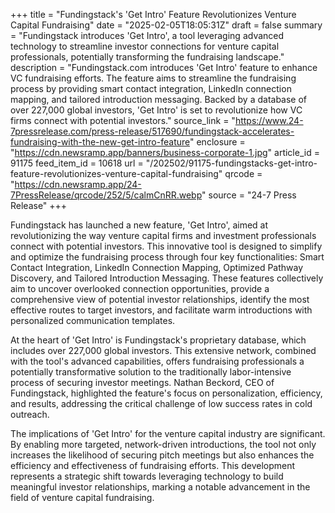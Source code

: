 +++
title = "Fundingstack's 'Get Intro' Feature Revolutionizes Venture Capital Fundraising"
date = "2025-02-05T18:05:31Z"
draft = false
summary = "Fundingstack introduces 'Get Intro', a tool leveraging advanced technology to streamline investor connections for venture capital professionals, potentially transforming the fundraising landscape."
description = "Fundingstack.com introduces 'Get Intro' feature to enhance VC fundraising efforts. The feature aims to streamline the fundraising process by providing smart contact integration, LinkedIn connection mapping, and tailored introduction messaging. Backed by a database of over 227,000 global investors, 'Get Intro' is set to revolutionize how VC firms connect with potential investors."
source_link = "https://www.24-7pressrelease.com/press-release/517690/fundingstack-accelerates-fundraising-with-the-new-get-intro-feature"
enclosure = "https://cdn.newsramp.app/banners/business-corporate-1.jpg"
article_id = 91175
feed_item_id = 10618
url = "/202502/91175-fundingstacks-get-intro-feature-revolutionizes-venture-capital-fundraising"
qrcode = "https://cdn.newsramp.app/24-7PressRelease/qrcode/252/5/calmCnRR.webp"
source = "24-7 Press Release"
+++

<p>Fundingstack has launched a new feature, 'Get Intro', aimed at revolutionizing the way venture capital firms and investment professionals connect with potential investors. This innovative tool is designed to simplify and optimize the fundraising process through four key functionalities: Smart Contact Integration, LinkedIn Connection Mapping, Optimized Pathway Discovery, and Tailored Introduction Messaging. These features collectively aim to uncover overlooked connection opportunities, provide a comprehensive view of potential investor relationships, identify the most effective routes to target investors, and facilitate warm introductions with personalized communication templates.</p><p>At the heart of 'Get Intro' is Fundingstack's proprietary database, which includes over 227,000 global investors. This extensive network, combined with the tool's advanced capabilities, offers fundraising professionals a potentially transformative solution to the traditionally labor-intensive process of securing investor meetings. Nathan Beckord, CEO of Fundingstack, highlighted the feature's focus on personalization, efficiency, and results, addressing the critical challenge of low success rates in cold outreach.</p><p>The implications of 'Get Intro' for the venture capital industry are significant. By enabling more targeted, network-driven introductions, the tool not only increases the likelihood of securing pitch meetings but also enhances the efficiency and effectiveness of fundraising efforts. This development represents a strategic shift towards leveraging technology to build meaningful investor relationships, marking a notable advancement in the field of venture capital fundraising.</p>